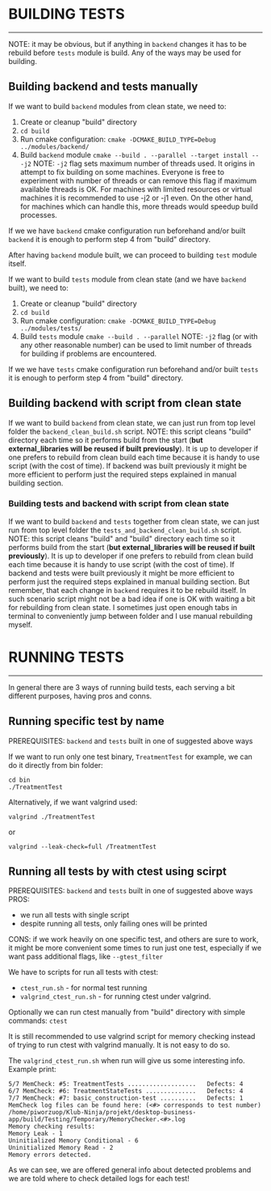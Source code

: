 # **BUILDING TESTS**
---
NOTE: it may be obvious, but if anything in `backend` changes it has to be rebuild before `tests` module is build.
Any of the ways may be used for building.

## Building backend and tests manually

If we want to build `backend` modules from clean state, we need to:
1. Create or cleanup "build" directory
2. ```cd build```
3. Run cmake configuration:
   ```cmake -DCMAKE_BUILD_TYPE=Debug ../modules/backend/```
4. Build `backend` module
   ```cmake --build . --parallel --target install -- -j2```
   NOTE: `-j2` flag sets maximum number of threads used. It origins in attempt to fix building on some machines.
   Everyone is free to experiment with number of threads or can remove this flag if maximum available threads is OK.
   For machines with limited resources or virtual machines it is recommended to use -j2 or -j1 even.
   On the other hand, for machines which can handle this, more threads would speedup build processes.

If we we have `backend` cmake configuration run beforehand and/or built `backend` it is enough to perform step 4 from "build" directory.

After having `backend` module built, we can proceed to building `test` module itself.

If we want to build `tests` module from clean state (and we have `backend` built), we need to:
1. Create or cleanup "build" directory
2. ```cd build```
3. Run cmake configuration:
   ```cmake -DCMAKE_BUILD_TYPE=Debug ../modules/tests/```
4. Build `tests` module
   ```cmake --build . --parallel```
   NOTE: `-j2` flag (or with any other reasonable number) can be used to limit number of threads for building if problems are encountered.

If we we have `tests` cmake configuration run beforehand and/or built `tests` it is enough to perform step 4 from "build" directory.

## Building backend with script from clean state

If we want to build `backend` from clean state, we can just run from top level folder the `backend_clean_build.sh` script.
NOTE: this script cleans "build" directory each time so it performs build from the start (**but external_libraries will be reused if built previously**).
It is up to developer if one prefers to rebuild from clean build each time because it is handy to use script (with the cost of time).
If backend was built previously it might be more efficient to perform just the required steps explained in manual building section.

### Building tests and backend with script from clean state

If we want to build `backend` and `tests` together from clean state, we can just run from top level folder the `tests_and_backend_clean_build.sh` script.
NOTE: this script cleans "build" and "build" directory each time so it performs build from the start (**but external_libraries will be reused if built previously**).
It is up to developer if one prefers to rebuild from clean build each time because it is handy to use script (with the cost of time).
If backend and tests were built previously it might be more efficient to perform just the required steps explained in manual building section.
But remember, that each change in `backend` requires it to be rebuild itself.
In such scenario script might not be a bad idea if one is OK with waiting a bit for rebuilding from clean state.
I sometimes just open enough tabs in terminal to conveniently jump between folder and I use manual rebuilding myself.

# **RUNNING TESTS**
---
In general there are 3 ways of running build tests, each serving a bit different purposes, having pros and conns.

## Running specific test by name

PREREQUISITES: `backend` and `tests` built in one of suggested above ways

If we want to run only one test binary, `TreatmentTest` for example, we can do it directly from bin folder:
```
cd bin
./TreatmentTest
```
Alternatively, if we want valgrind used:
```
valgrind ./TreatmentTest
```
or
```
valgrind --leak-check=full /TreatmentTest
```

## Running all tests by with ctest using scirpt

PREREQUISITES: `backend` and `tests` built in one of suggested above ways
PROS:
+ we run all tests with single script
+ despite running all tests, only failing ones will be printed

CONS: if we work heavily on one specific test, and others are sure to work, it might be more convenient some times
to run just one test, especially if we want pass additional flags, like `--gtest_filter`

We have to scripts for run all tests with ctest:
- `ctest_run.sh` - for normal test running
- `valgrind_ctest_run.sh` - for running ctest under valgrind.

Optionally we can run ctest manually from "build" directory with simple commands:
```ctest```

It is still recommended to use valgrind script for memory checking instead of trying to run ctest with valgrind manually.
It is not easy to do so.

The `valgrind_ctest_run.sh` when run will give us some interesting info. Example print:
```
5/7 MemCheck: #5: TreatmentTests ...................   Defects: 4
6/7 MemCheck: #6: TreatmentStateTests ..............   Defects: 4
7/7 MemCheck: #7: basic_construction-test ..........   Defects: 1
MemCheck log files can be found here: (<#> corresponds to test number)
/home/piworzuop/Klub-Ninja/projekt/desktop-business-app/build/Testing/Temporary/MemoryChecker.<#>.log
Memory checking results:
Memory Leak - 1
Uninitialized Memory Conditional - 6
Uninitialized Memory Read - 2
Memory errors detected.
```
As we can see, we are offered general info about detected problems and we are told where to check detailed logs for each test!
